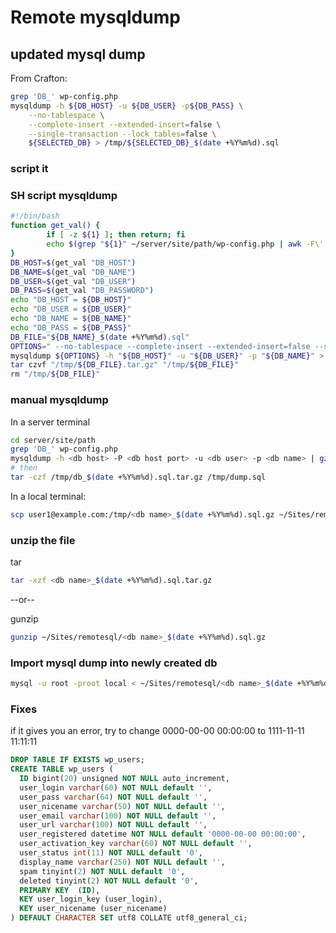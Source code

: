 # Remote mysqldump

## updated mysql dump

From Crafton:

```bash
grep 'DB_' wp-config.php
mysqldump -h ${DB_HOST} -u ${DB_USER} -p${DB_PASS} \
    --no-tablespace \
    --complete-insert --extended-insert=false \
    --single-transaction --lock_tables=false \
    ${SELECTED_DB} > /tmp/${SELECTED_DB}_$(date +%Y%m%d).sql
```

### script it

### SH script mysqldump

```bash
#!/bin/bash
function get_val() {
        if [ -z ${1} ]; then return; fi
        echo $(grep "${1}" ~/server/site/path/wp-config.php | awk -F\' '{print $4}')
}
DB_HOST=$(get_val "DB_HOST")
DB_NAME=$(get_val "DB_NAME")
DB_USER=$(get_val "DB_USER")
DB_PASS=$(get_val "DB_PASSWORD")
echo "DB_HOST = ${DB_HOST}"
echo "DB_USER = ${DB_USER}"
echo "DB_NAME = ${DB_NAME}"
echo "DB_PASS = ${DB_PASS}"
DB_FILE="${DB_NAME}_$(date +%Y%m%d).sql"
OPTIONS=" --no-tablespace --complete-insert --extended-insert=false --single-transaction --lock_tables=false"
mysqldump ${OPTIONS} -h "${DB_HOST}" -u "${DB_USER}" -p "${DB_NAME}" > "/tmp/${DB_FILE}"
tar czvf "/tmp/${DB_FILE}.tar.gz" "/tmp/${DB_FILE}"
rm "/tmp/${DB_FILE}"
```

### manual mysqldump

In a server terminal

```bash
cd server/site/path
grep 'DB_' wp-config.php
mysqldump -h <db host> -P <db host port> -u <db user> -p <db name> | gzip > /tmp/<db name>_$(date +%Y%m%d).sql.gz
# then
tar -czf /tmp/db_$(date +%Y%m%d).sql.tar.gz /tmp/dump.sql
```

In a local terminal:  

```bash
scp user1@example.com:/tmp/<db name>_$(date +%Y%m%d).sql.gz ~/Sites/remotesql
```

### unzip the file

tar

```bash
tar -xzf <db name>_$(date +%Y%m%d).sql.tar.gz
```

--or--

gunzip

```bash
gunzip ~/Sites/remotesql/<db name>_$(date +%Y%m%d).sql.gz
```

### Import mysql dump into newly created db

```bash
mysql -u root -proot local < ~/Sites/remotesql/<db name>_$(date +%Y%m%d).sql
```

### Fixes

if it gives you an error, try to change 0000-00-00 00:00:00 to 1111-11-11 11:11:11

```sql
DROP TABLE IF EXISTS wp_users;
CREATE TABLE wp_users (
  ID bigint(20) unsigned NOT NULL auto_increment,
  user_login varchar(60) NOT NULL default '',
  user_pass varchar(64) NOT NULL default '',
  user_nicename varchar(50) NOT NULL default '',
  user_email varchar(100) NOT NULL default '',
  user_url varchar(100) NOT NULL default '',
  user_registered datetime NOT NULL default '0000-00-00 00:00:00',
  user_activation_key varchar(60) NOT NULL default '',
  user_status int(11) NOT NULL default '0',
  display_name varchar(250) NOT NULL default '',
  spam tinyint(2) NOT NULL default '0',
  deleted tinyint(2) NOT NULL default '0',
  PRIMARY KEY  (ID),
  KEY user_login_key (user_login),
  KEY user_nicename (user_nicename)
) DEFAULT CHARACTER SET utf8 COLLATE utf8_general_ci;
```
